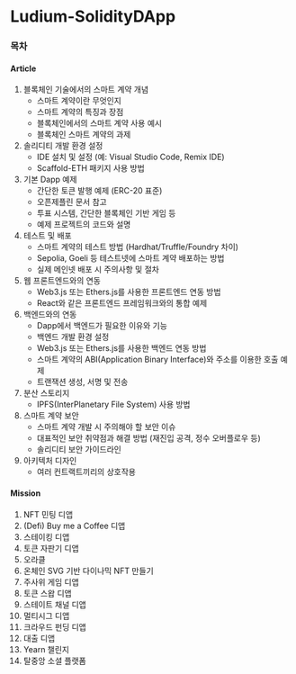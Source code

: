 # Ludium-SolidityDApp

### 목차
#### Article
1. 블록체인 기술에서의 스마트 계약 개념
    - 스마트 계약이란 무엇인지
    - 스마트 계약의 특징과 장점
    - 블록체인에서의 스마트 계약 사용 예시
    - 블록체인 스마트 계약의 과제
2. 솔리디티 개발 환경 설정
    - IDE 설치 및 설정 (예: Visual Studio Code, Remix IDE)
    - Scaffold-ETH 패키지 사용 방법
3. 기본 Dapp 예제
    - 간단한 토큰 발행 예제 (ERC-20 표준)
    - 오픈제플린 문서 참고
    - 투표 시스템, 간단한 블록체인 기반 게임 등
    - 예제 프로젝트의 코드와 설명
4. 테스트 및 배포
    - 스마트 계약의 테스트 방법 (Hardhat/Truffle/Foundry 차이)
    - Sepolia, Goeli 등 테스트넷에 스마트 계약 배포하는 방법
    - 실제 메인넷 배포 시 주의사항 및 절차
5. 웹 프론트엔드와의 연동
    - Web3.js 또는 Ethers.js를 사용한 프론트엔드 연동 방법
    - React와 같은 프론트엔드 프레임워크와의 통합 예제
6. 백엔드와의 연동
    - Dapp에서 백엔드가 필요한 이유와 기능
    - 백엔드 개발 환경 설정
    - Web3.js 또는 Ethers.js를 사용한 백엔드 연동 방법
    - 스마트 계약의 ABI(Application Binary Interface)와 주소를 이용한 호출 예제
    - 트랜잭션 생성, 서명 및 전송
7. 분산 스토리지
    - IPFS(InterPlanetary File System) 사용 방법
8. 스마트 계약 보안
    - 스마트 계약 개발 시 주의해야 할 보안 이슈
    - 대표적인 보안 취약점과 해결 방법 (재진입 공격, 정수 오버플로우 등)
    - 솔리디티 보안 가이드라인
9. 아키텍처 디자인
    - 여러 컨트랙트끼리의 상호작용

#### Mission
1. NFT 민팅 디앱
2. (Defi) Buy me a Coffee 디앱
3. 스테이킹 디앱
4. 토큰 자판기 디앱
5. 오라클
6. 온체인 SVG 기반 다이나믹 NFT 만들기
7. 주사위 게임 디앱
8. 토큰 스왑 디앱
9. 스테이트 채널 디앱
10. 멀티시그 디앱
11. 크라우드 펀딩 디앱
12. 대출 디앱
13. Yearn 챌린지
14. 탈중앙 소셜 플랫폼